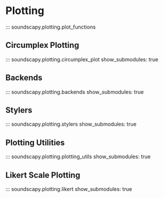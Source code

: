 # Plotting

::: soundscapy.plotting.plot_functions

## Circumplex Plotting

::: soundscapy.plotting.circumplex_plot
    show_submodules: true

## Backends

::: soundscapy.plotting.backends
    show_submodules: true

## Stylers

::: soundscapy.plotting.stylers
    show_submodules: true

## Plotting Utilities

::: soundscapy.plotting.plotting_utils
    show_submodules: true

## Likert Scale Plotting

::: soundscapy.plotting.likert
    show_submodules: true